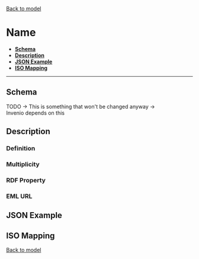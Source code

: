 [Back to model](_base.md)

# Name

- **[Schema](#schema)**
- **[Description](#description)**
- **[JSON Example](#json-example)**
- **[ISO Mapping](#iso-mapping)**
---
## Schema
TODO -> This is something that won't be changed anyway ->\
Invenio depends on this
## Description
### Definition
### Multiplicity
### RDF Property
### EML URL

## JSON Example
## ISO Mapping

[Back to model](_base.md)